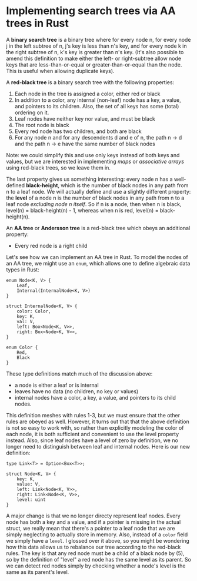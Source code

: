 # Implementing search trees via AA trees in Rust

A **binary search tree** is a binary tree where for every node n, for every node j in the left subtree of n, j's key is less than n's key, and for every node k in the right subtree of n, k's key is greater than n's key. (It's also possible to amend this definition to make either the left- or right-subtree allow node keys that are less-than-or-equal or greater-than-or-equal than the node. This is useful when allowing duplicate keys).

A **red-black tree** is a binary search tree with the following properties:

 1. Each node in the tree is assigned a color, either red or black
 2. In addition to a color, any internal (non-leaf) node has a key, a value, and pointers to its children. Also, the set of all keys has some (total) ordering on it.
 3. Leaf nodes have neither key nor value, and must be black
 4. The root node is black
 5. Every red node has two children, and both are black
 6. For any node n and for any descendents d and e of n, the path n -> d and the path n -> e have the same number of black nodes

Note: we could simplify this and use only keys instead of both keys and values, but we are interested in implementing *maps* or *associative arrays* using red-black trees, so we leave them in.

The last property gives us something interesting: every node n has a well-defined **black-height**, which is the number of black nodes in any path from n to a leaf node. We will actually define and use a slightly different property: the **level** of a node n is the number of black nodes in any path from n to a leaf node *excluding node n itself*. So if n is a node, then when n is black, level(n) = black-height(n) - 1, whereas when n is red, level(n) = black-height(n).

An **AA tree** or **Andersson tree** is a red-black tree which obeys an additional property:

 - Every red node is a right child

Let's see how we can implement an AA tree in Rust. To model the nodes of an AA tree, we might use an `enum`, which allows one to define algebraic data types in Rust:

    enum Node<K, V> {
        Leaf,
        Internal(InternalNode<K, V>)
    }

    struct InternalNode<K, V> {
        color: Color,
        key: K,
        val: V,
        left: Box<Node<K, V>>,
        right: Box<Node<K, V>>,
    }

    enum Color {
        Red,
        Black
    }

These type definitions match much of the discussion above:

 - a node is either a leaf or is internal
 - leaves have no data (no children, no key or values)
 - internal nodes have a color, a key, a value, and pointers to its child nodes.

This definition meshes with rules 1-3, but we must ensure that the other rules are obeyed as well. However, it turns out that that the above definition is not so easy to work with, so rather than explicitly modeling the color of each node, it is both sufficient and convenient to use the level property instead. Also, since leaf nodes have a level of zero by definition, we no longer need to distinguish between leaf and internal nodes. Here is our new definition:

    type Link<T> = Option<Box<T>>;

    struct Node<K, V> {
        key: K,
        value: V,
        left: Link<Node<K, V>>,
        right: Link<Node<K, V>>,
        level: uint
    }

A major change is that we no longer directy represent leaf nodes. Every node has both a key and a value, and if a pointer is missing in the actual struct, we really mean that there's a pointer to a leaf node that we are simply neglecting to actually store in memory. Also, instead of a `color` field we simply have a `level`. I glossed over it above, so you might be wondering how this data allows us to rebalance our tree according to the red-black rules. The key is that any red node must be a child of a black node by (5), so by the definition of "level" a red node has the same level as its parent. So we can detect red nodes simply by checking whether a node's level is the same as its parent's level.
